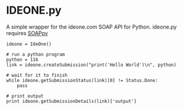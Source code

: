 IDEONE.py
=========

A simple wrapper for the ideone.com SOAP API for Python.
ideone.py requires [SOAPpy](http://sourceforge.net/projects/pywebsvcs/files/SOAP.py/)

    ideone = IdeOne()

    # run a python program
    python = 116
    link = ideone.createSubmission("print('Hello World')\n", python)

    # wait for it to finish 
    while ideone.getSubmissionStatus(link)[0] != Status.Done:
        pass

    # print output
    print ideone.getSubmissionDetails(link)['output']
